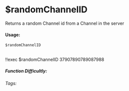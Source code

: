 # $randomChannelID
Returns a random Channel id from a Channel in the server

#### Usage: 
`$randomChannelID`

<br/>
<discord-messages>
	<discord-message :bot="false" role-color="#ffcc9a" author="Member">
		!!exec $randomChannelID
	</discord-message>
	<discord-message :bot="true" role-color="#0099ff" author="Custom Command" avatar="https://media.discordapp.net/avatars/725721249652670555/781224f90c3b841ba5b40678e032f74a.webp">
		37907890789087988
	</discord-message>
</discord-messages>

##### Function Difficultly: <Badge type="tip" text="Easy" vertical="middle" /> 
###### Tags: <Badge type="tip" text="random" vertical="middle" /> <Badge type="tip" text="random Channel id" vertical="middle" /> <Badge type="tip" text="choose" vertical="middle" /> <Badge type="tip" text="return random Channel id" vertical="middle" />